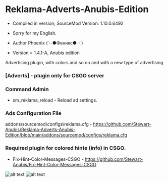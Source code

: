 # Reklama-Adverts-Anubis-Edition

* Compiled in version; SourceMod Version: 1.10.0.6492
* Sorry for my English.

* Author Phoenix (˙·٠●Феникс●٠·˙)
* Version = 1.4.1-A, Anubis edition

Advertising plugin, with colors and so on and with a new type of advertising

### [Adverts] - plugin only for CSGO server

### Command Admin

* sm_reklama_reload - Reload ad settings.

### Ads Configuration File

addons\sourcemod\configs\reklama.cfg - https://github.com/Stewart-Anubis/Reklama-Adverts-Anubis-Edition/blob/main/addons/sourcemod/configs/reklama.cfg

### Required plugin for colored hinte (info) in CSGO.
* Fix-Hint-Color-Messages-CSGO - https://github.com/Stewart-Anubis/Fix-Hint-Color-Messages-CSGO

![alt text](https://i.ibb.co/v4v1BNS/20201117221706-1.jpg)
![alt text](https://i.ibb.co/0nNQZ38/20201117221716-1.jpg)
